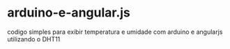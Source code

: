 # arduino-e-angular.js
codigo simples para exibir temperatura e umidade com arduino e angularjs utilizando o DHT11
